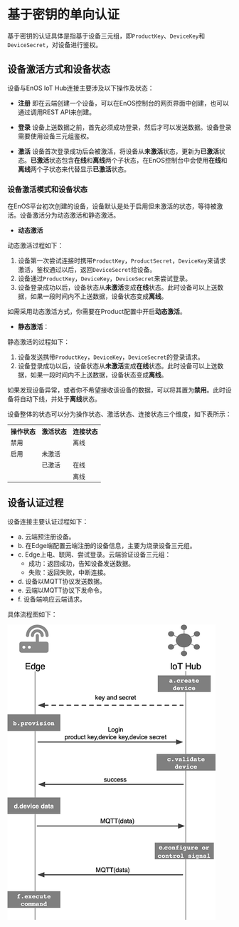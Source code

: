 # 基于密钥的单向认证

基于密钥的认证具体是指基于设备三元组，即`ProductKey`、`DeviceKey`和`DeviceSecret`，对设备进行鉴权。

## 设备激活方式和设备状态

设备与EnOS IoT Hub连接主要涉及以下操作及状态：

- **注册**
  即在云端创建一个设备，可以在EnOS控制台的网页界面中创建，也可以通过调用REST API来创建。

- **登录**
  设备上送数据之前，首先必须成功登录，然后才可以发送数据。设备登录需要使用设备三元组鉴权。

- **激活**
  设备首次登录成功后会被激活，将设备从**未激活**状态，更新为**已激活**状态。**已激活**状态包含**在线**和**离线**两个子状态，在EnOS控制台中会使用**在线**和**离线**两个子状态来代替显示**已激活**状态。

### 设备激活模式和设备状态

在EnOS平台初次创建的设备，设备默认是处于启用但未激活的状态，等待被激活。设备激活分为动态激活和静态激活。
- **动态激活**

动态激活过程如下：
  1. 设备第一次尝试连接时携带`ProductKey`，`ProductSecret`，`DeviceKey`来请求激活，鉴权通过以后，返回`DeviceSecret`给设备。
  2. 设备通过`ProductKey`，`DeviceKey`，`DeviceSecret`来尝试登录。
  3. 设备登录成功以后，设备状态从**未激活**变成**在线**状态。此时设备可以上送数据，如果一段时间内不上送数据，设备状态变成**离线**。

  如需采用动态激活方式，你需要在Product配置中开启**动态激活**。

- **静态激活**：

静态激活的过程如下：
  1. 设备发送携带`ProductKey`，`DeviceKey`，`DeviceSecret`的登录请求。
  2. 设备登录成功以后，设备状态从**未激活**变成**在线**状态。此时设备可以上送数据，如果一段时间内不上送数据，设备状态变成**离线**。

如果发现设备异常，或者你不希望接收该设备的数据，可以将其置为**禁用**。此时设备将自动下线，并处于**离线**状态。

设备整体的状态可以分为操作状态、激活状态、连接状态三个维度，如下表所示：

<table>
   <tr>
     <th>操作状态</th>
     <th>激活状态</th>
     <th>连接状态</th>
   </tr>
   <tr>
     <td>禁用</td>
     <td></td>
     <td>离线</td>
   </tr>
   <tr>
     <td>启用</td>
     <td>未激活</td>
     <td></td>
   </tr>
   <tr>
     <td></td>
     <td>已激活</td>
     <td>在线</td>
   </tr>
   <tr>
     <td></td>
     <td></td>
     <td>离线</td>
   </tr>
</table>

## 设备认证过程

设备连接主要认证过程如下：
- a. 云端预注册设备。
- b. 在Edge端配置云端注册的设备信息，主要为烧录设备三元组。
- c. Edge上电、联网、尝试登录。云端验证设备三元组：
  - 成功：返回成功，告知设备发送数据。
  - 失败：返回失败，中断连接。
- d. 设备以MQTT协议发送数据。
- e. 云端以MQTT协议下发命令。
- f. 设备端响应云端请求。

具体流程图如下：

![](media/secret_communication.png)
